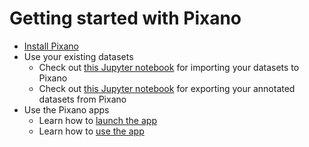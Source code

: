 # Getting started with Pixano

- [Install Pixano](install.md)
- Use your existing datasets
  - Check out <a href="https://github.com/pixano/pixano/tree/main/notebooks/datasets/import_dataset.ipynb" target="_blank">this Jupyter notebook</a> for importing your datasets to Pixano
  - Check out <a href="https://github.com/pixano/pixano/tree/main/notebooks/datasets/export_dataset.ipynb" target="_blank">this Jupyter notebook</a> for exporting your annotated datasets from Pixano
- Use the Pixano apps
  - Learn how to [launch the app](launch.md)
  - Learn how to [use the app](app.md)
